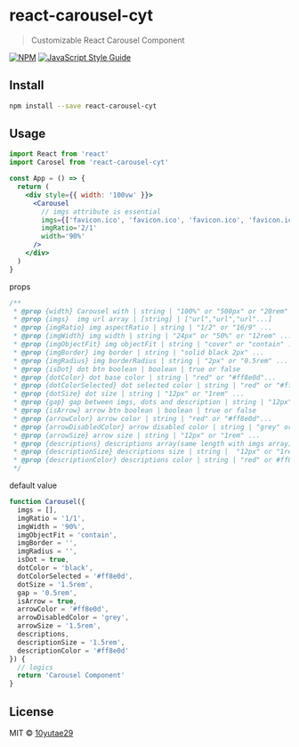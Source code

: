 # react-carousel-cyt

> Customizable React Carousel Component

[![NPM](https://img.shields.io/npm/v/react-carousel-cyt.svg)](https://www.npmjs.com/package/react-carousel-cyt) [![JavaScript Style Guide](https://img.shields.io/badge/code_style-standard-brightgreen.svg)](https://standardjs.com)

## Install

```bash
npm install --save react-carousel-cyt
```

## Usage

```jsx
import React from 'react'
import Carosel from 'react-carousel-cyt'

const App = () => {
  return (
    <div style={{ width: '100vw' }}>
      <Carousel
        // imgs attribute is essential
        imgs={['favicon.ico', 'favicon.ico', 'favicon.ico', 'favicon.ico']}
        imgRatio='2/1'
        width='90%'
      />
    </div>
  )
}
```

props

```jsx
/**
 * @prop {width} Carousel with | string | "100%" or "500px" or "20rem" ...
 * @prop {imgs}  img url array | [string] | ["url","url","url"...]
 * @prop {imgRatio} img aspectRatio | string | "1/2" or "16/9" ...
 * @prop {imgWidth} img width | string | "24px" or "50%" or "12rem" ...
 * @prop {imgObjectFit} img objectFit | string | "cover" or "contain" ...
 * @prop {imgBorder} img border | string | "solid black 2px" ...
 * @prop {imgRadius} img borderRadius | string | "2px" or "0.5rem" ...
 * @prop {isDot} dot btn boolean | boolean | true or false
 * @prop {dotColor} dot base color | string | "red" or "#ff8e0d"...
 * @prop {dotColorSelected} dot selected color | string | "red" or "#ff8e0d"...
 * @prop {dotSize} dot size | string | "12px" or "1rem" ...
 * @prop {gap} gap between imgs, dots and description | string | "12px" or "1rem" ...
 * @prop {isArrow} arrow btn boolean | boolean | true or false
 * @prop {arrowColor} arrow color | string | "red" or "#ff8e0d"...
 * @prop {arrowDisabledColor} arrow disabled color | string | "grey" or "#000000"
 * @prop {arrowSize} arrow size | string | "12px" or "1rem" ...
 * @prop {descriptions} descriptions array(same length with imgs array) for imgs | [string] | ["img1 ~~", "img2 ~~", "img3 ~~"]
 * @prop {descriptionSize} descriptions size | string |  "12px" or "1rem" ...
 * @prop {descriptionColor} descriptions color | string | "red" or #ff8e0d...
 */
```

default value

```js
function Carousel({
  imgs = [],
  imgRatio = '1/1',
  imgWidth = '90%',
  imgObjectFit = 'contain',
  imgBorder = '',
  imgRadius = '',
  isDot = true,
  dotColor = 'black',
  dotColorSelected = '#ff8e0d',
  dotSize = '1.5rem',
  gap = '0.5rem',
  isArrow = true,
  arrowColor = '#ff8e0d',
  arrowDisabledColor = 'grey',
  arrowSize = '1.5rem',
  descriptions,
  descriptionSize = '1.5rem',
  descriptionColor = '#ff8e0d'
}) {
  // logics
  return 'Carousel Component'
}
```

## License

MIT © [10yutae29](https://github.com/10yutae29)
